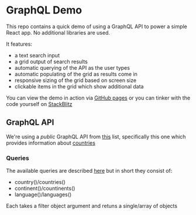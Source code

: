# GraphQL Demo

This repo contains a quick demo of using a GraphQL API to power a simple React app. No additional libraries are used.

It features:
 * a text search input
 * a grid output of search results
 * automatic querying of the API as the user types
 * automatic populating of the grid as results come in
 * responsive sizing of the grid based on screen size 
 * clickable items in the grid which show additional data

You can view the demo in action via [GitHub pages](http://plundell.github.io/graphql_demo) or you can tinker with the code yourself on [StackBlitz](https://stackblitz.com/github/plundell/graphql_demo)


## GraphQL API
We're using a _public_ GraphQL API from [this](https://github.com/APIs-guru/graphql-apis) list, specifically this one which provides information about [countries](https://github.com/trevorblades/countries)

### Queries
The available queries are described [here](https://trevorblades.github.io/countries/queries/continent) but in short they consist of:
 * country()/countries()
 * continent()/countinents()
 * language()/languages()

Each takes a filter object argument and retuns a single/array of objects



